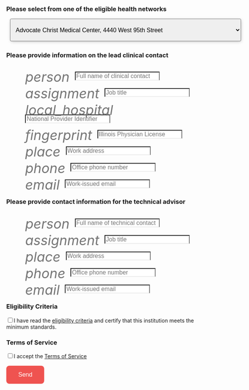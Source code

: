 <form method="POST" action="http://formspree.io/developers@cityofchicago.org">
  <h3>Please select from one of the eligible health networks</h3>
  <select name="health-network" style="position: relative; float: left; min-height: 60px; box-shadow: 1px 2px 10px -2px rgba(0,0,0,0.3); border-radius: 3px; font-size: 16px; margin-left: 10px; padding-left: 10px;">
    <option value="Advocate Christ Medical Center">Advocate Christ Medical Center, 4440 West 95th Street</option>
    <option value="Advocate Illinois Masonic Medical Center">Advocate Illinois Masonic Medical Center, 836 West Wellington</option>
    <option value="Advocate Trinity Hospital">Advocate Trinity Hospital, 2320 East 93rd Street</option>
    <option value="Ann &amp; Robert H. Lurie Children's Hospital of Chicago">Ann &amp; Robert H. Lurie Children's Hospital of Chicago, 225 E. Chicago Avenue</option>
    <option value="Holy Cross Hospital">Holy Cross Hospital, 2701 West 68th Street</option>
    <option value="Jackson Park Hosp. Foundation">Jackson Park Hosp. Foundation, 7531 Stony Island Avenue</option>
    <option value="John H. Stroger Hospital of Cook County">John H. Stroger Hospital of Cook County, 1901 West Harrison Street</option>
    <option value="LaRabida Children's Hospital">LaRabida Children's Hospital, 6501 S. Promontory Drive</option>
    <option value="Little Company of Mary Hospital and Health Care Centers">Little Company of Mary Hospital and Health Care Centers, 2800 West 95th Street</option>
    <option value="Loretto Hospital">Loretto Hospital, 645 South Central Avenue</option>
    <option value="Louis A. Weiss Memorial Hospital">Louis A. Weiss Memorial Hospital, 4646 North Marine Drive</option>
    <option value="Mercy Hospital &amp; Medical Center">Mercy Hospital &amp; Medical Center, 2525 South Michigan Avenue</option>
    <option value="Methodist Hospital of Chicago">Methodist Hospital of Chicago, 5025 North Paulina Street</option>
    <option value="Mount Sinai Hospital Medical Center">Mount Sinai Hospital Medical Center, 2750 W. 15th Street</option>
    <option value="Northwestern Memorial Hospital">Northwestern Memorial Hospital, 211 East Ontario</option>
    <option value="Norwegian American Hospital">Norwegian American Hospital, 1044 North Francisco Avenue</option>
    <option value="Presence Our Lady of the Resurrection Medical Center">Presence Our Lady of the Resurrection Medical Center, 5645 West Addison Street</option>
    <option value="Presence Resurrection Medical Center">Presence Resurrection Medical Center, 7435 West Talcott Avenue</option>
    <option value="Presence Saint Francis Hospital">Presence Saint Francis Hospital, 355 Ridge Avenue</option>
    <option value="Presence Saint Joseph Hospital Chicago">Presence Saint Joseph Hospital Chicago, 2900 North Lake Shore Drive</option>
    <option value="Presence Saint Mary Of Nazareth Hospital">Presence Saint Mary Of Nazareth Hospital, 2233 West Divison Street</option>
    <option value="Presence St. Elizabeth's Hospital">Presence St. Elizabeth's Hospital, 1431 North Claremont</option>
    <option value="Provident Hospital of Cook County">Provident Hospital of Cook County, 500 East 51st Street</option>
    <option value="Roseland Community Hospital">Roseland Community Hospital, 45 West 111th Street</option>
    <option value="Rush University Medical Center">Rush University Medical Center, 1653 West Congress Parkway</option>
    <option value="Shriners Hospitals for Children - Chicago">Shriners Hospitals for Children - Chicago, 2211 North Oak Park</option>
    <option value="South Shore Hospital, Corp.">South Shore Hospital, Corp., 8012 South Crandon Ave.</option>
    <option value="St. Anthony Hospital">St. Anthony Hospital, 2875 West 19th Street</option>
    <option value="St. Bernard Hospital">St. Bernard Hospital, 326 West 64th Street</option>
    <option value="Swedish Covenant Hospital">Swedish Covenant Hospital, 5145 North California Avenue</option>
    <option value="Thorek Memorial Hospital">Thorek Memorial Hospital, 850 West Irving Park Road</option>
    <option value="University of Chicago Medical Center">University of Chicago Medical Center, 5841 South Maryland</option>
    <option value="University of Illinois Medical Center at Chicago">University of Illinois Medical Center at Chicago, 740 West Taylor Avenue</option>
</select>

  <h3 style="padding-top: 80px">Please provide information on the lead clinical contact</h3>

  <div style="padding-left: 10%">
    <i class="material-icons md-36" style="font-size: 36px; color: #757575; position: relative; top: 10px; margin-right: 10px; padding-bottom: 10px">person</i>  <input type="text" name="clinical-point-of-contact" placeholder="Full name of clinical contact" style="font-size: 16px; display: inline-block; min-width: 200px; width: 50%; border-bottom: 1px solid #DCDCDC; box-sizing: border-box"><br />
    <i class="material-icons md-36" style="font-size: 36px; color: #757575; position: relative; top: 10px; margin-right: 10px; padding-bottom: 10px">assignment</i> <input type="text" name="clinical-title" placeholder="Job title" style="font-size: 16px; display: inline-block; width: 50%; border-bottom: 1px solid #DCDCDC; box-sizing: border-box"><br />
    <i class="material-icons md-36" style="font-size: 36px; color: #757575; position: relative; top: 10px; margin-right: 10px; padding-bottom: 10px">local_hospital</i><input type="number" name="national-provider-identifer" placeholder="National Provider Identifier" maxlength="10" style="font-size: 16px; display: inline-block; min-width: 200px; width: 50%; border-bottom: 1px solid #DCDCDC; box-sizing: border-box"><br />
    <i class="material-icons md-36" style="font-size: 36px; color: #757575; position: relative; top: 10px; margin-right: 10px; padding-bottom: 10px">fingerprint</i> <input type="text" name="illinois-physician-license" placeholder="Illinois Physician License" style="font-size: 16px; display: inline-block; min-width: 200px; width: 50%; border-bottom: 1px solid #DCDCDC; box-sizing: border-box"><br />
    <i class="material-icons md-36" style="font-size: 36px; color: #757575; position: relative; top: 10px; margin-right: 10px; padding-bottom: 10px">place</i> <input type="text" name="clinical-address" placeholder="Work address" style="font-size: 16px; display: inline-block; min-width: 200px; width: 50%; border-bottom: 1px solid #DCDCDC; box-sizing: border-box"><br />
    <i class="material-icons md-36" style="font-size: 36px; color: #757575; position: relative; top: 10px; margin-right: 10px; padding-bottom: 10px">phone</i> <input type="tel" name="clinical-telephone" placeholder="Office phone number" style="font-size: 16px; display: inline-block; min-width: 200px; width: 50%; border-bottom: 1px solid #DCDCDC; box-sizing: border-box"><br />
    <i class="material-icons md-36" style="font-size: 36px; color: #757575; position: relative; top: 10px; margin-right: 10px; padding-bottom: 10px">email</i> <input type="_replyto" name="clinical-email" placeholder="Work-issued email" style="font-size: 16px; display: inline-block; min-width: 200px; width: 50%; border-bottom: 1px solid #DCDCDC; box-sizing: border-box"><br />
  </div>

  <h3>Please provide contact information for the technical advisor</h3>

  <div style="padding-left: 10%">
    <i class="material-icons md-36" style="font-size: 36px; color: #757575; position: relative; top: 10px; margin-right: 10px; padding-bottom: 10px">person</i> <input type="text" name="technical-point-of-contact" placeholder="Full name of technical contact" style="font-size: 16px; display: inline-block; width: 50%; border-bottom: 1px solid #DCDCDC; box-sizing: border-box" style="font-size: 16px; display: inline-block; min-width: 200px; width: 50%; border-bottom: 1px solid #DCDCDC; box-sizing: border-box"><br />
    <i class="material-icons md-36" style="font-size: 36px; color: #757575; position: relative; top: 10px; margin-right: 10px; padding-bottom: 10px">assignment</i> <input type="text" name="technical-title" placeholder="Job title" style="font-size: 16px; display: inline-block; width: 50%; border-bottom: 1px solid #DCDCDC; box-sizing: border-box"><br />
    <i class="material-icons md-36" style="font-size: 36px; color: #757575; position: relative; top: 10px; margin-right: 10px; padding-bottom: 10px">place</i> <input type="text" name="technical-address" placeholder="Work address" style="font-size: 16px; display: inline-block; min-width: 200px; width: 50%; border-bottom: 1px solid #DCDCDC; box-sizing: border-box"><br />
    <i class="material-icons md-36" style="font-size: 36px; color: #757575; position: relative; top: 10px; margin-right: 10px; padding-bottom: 10px">phone</i> <input type="tel" name="technical-telephone" placeholder="Office phone number" style="font-size: 16px; display: inline-block; min-width: 200px; width: 50%; border-bottom: 1px solid #DCDCDC; box-sizing: border-box"><br />
    <i class="material-icons md-36" style="font-size: 36px; color: #757575; position: relative; top: 10px; margin-right: 10px; padding-bottom: 10px">email</i> <input type="email" name="technical-email" placeholder="Work-issued email" style="font-size: 16px; display: inline-block; min-width: 200px; width: 50%; border-bottom: 1px solid #DCDCDC; box-sizing: border-box"><br />
  </div>

  <h3>Eligibility Criteria</h3>

  <input type="checkbox" name="eligibility-criteria" value="certifies-eligibility">I have read the <a href="#">eligibility criteria</a> and certify that this institution meets the minimum standards.
  <br />
  
  <h3>Terms of Service</h3>

  <input type="checkbox" name="accept-terms-of-service" value="accepts-terms-of-service">I accept the <a href="#">Terms of Service</a><br />
  <br />
  <button type="submit" style="background-color: #EF5350; font-size: 16px; color: #fff; border-radius: 8px; display: inline-block; padding: 15px 32px; text-decoration: none; border: none; cursor: pointer">Send</button>
  <input type="hidden" name="_subject" value="Test submission: Lead Safe API Request" />
</form>